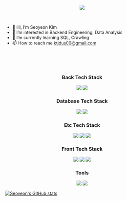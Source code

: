 <!---
tweety27/tweety27 is a ✨ special ✨ repository because its `README.md` (this file) appears on your GitHub profile.
You can click the Preview link to take a look at your changes.
--->
<div align= "center">
    <img src="https://capsule-render.vercel.app/api?type=venom&color=auto&height=300&section=header&text=%I%20am%20Seoyeon!&fontSize=90" />
</div>

<br>
<br>

- 👋 Hi, I’m Seoyeon Kim
- 👀 I’m interested in Backend Engineering, Data Analysis
- 🌱 I’m currently learning SQL, Crawling
- 📫 How to reach me ktjdus00@gmail.com


<br>
<br>
<br>

<div align= "center">
    <h3> Back Tech Stack </h3> 
    <div style="margin: 0 auto; text-align: center;" align= "center">
          <img src="https://img.shields.io/badge/Java-007396?style=flat-square&logo=Java&logoColor=white">
          <img src="https://img.shields.io/badge/Node.js-339933?style=flat-square&logo=Node.js&logoColor=white">
    <h3> Database Tech Stack </h3> 
          <img src="https://img.shields.io/badge/Firebase-FFCA28?style=flat-square&logo=Firebase&logoColor=white">
          <img src="https://img.shields.io/badge/Oracle-F80000?style=flat-square&logo=Oracle&logoColor=white">
    <h3> Etc Tech Stack </h3> 
          <img src="https://img.shields.io/badge/Amazon AWS-232F3E?style=flat-square&logo=Amazon AWS&logoColor=white">
          <img src="https://img.shields.io/badge/Python-3776AB?style=flat-square&logo=Python&logoColor=white">
          <img src="https://img.shields.io/badge/Javascript-F7DF1E?style=flat-square&logo=Javascript&logoColor=white">
    <h3> Front Tech Stack </h3>
          <img src="https://img.shields.io/badge/CSS3-1572B6?style=flat-square&logo=CSS3&logoColor=white">
          <img src="https://img.shields.io/badge/HTML5-E34F26?style=flat-square&logo=HTML5&logoColor=white">
          <img src="https://img.shields.io/badge/Flutter-02569B?style=flat-square&logo=Flutter&logoColor=white">
    <h3> Tools </h3>
          <img src="https://img.shields.io/badge/Github-181717?style=flat-square&logo=Github&logoColor=white">
          <img src="https://img.shields.io/badge/C-A8B9CC?style=flat-square&logo=C&logoColor=white">  
    </div>
</div>

[![Seoyeon's GitHub stats](https://github-readme-stats.vercel.app/api?username=tweety27&include_all_commits=true&theme=nord&hide_border=true&count_private=true)](https://github.com/tweety27/github-readme-stats)
